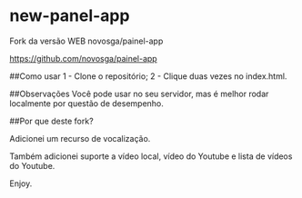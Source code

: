 # new-panel-app
Fork da versão WEB novosga/painel-app

https://github.com/novosga/painel-app

##Como usar
1 - Clone o repositório;
2 - Clique duas vezes no index.html.

##Observações
Você pode usar no seu servidor, mas é melhor rodar localmente por questão de desempenho.

##Por que deste fork?

Adicionei um recurso de vocalização.

Também adicionei suporte a vídeo local, vídeo do Youtube e lista de vídeos do Youtube.

Enjoy.
